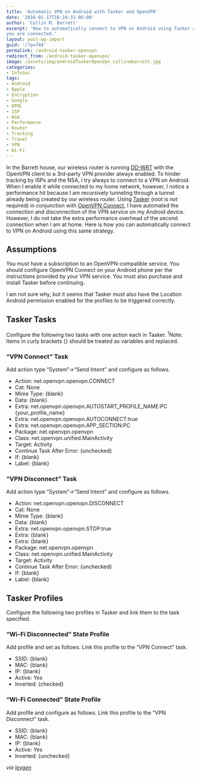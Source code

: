 ```yaml
---
title: 'Automatic VPN on Android with Tasker and OpenVPN'
date: '2016-01-17T16:24:31-06:00'
author: 'Collin M. Barrett'
excerpt: 'How to automatically connect to VPN on Android using Tasker and OpenVPN Connect based on the network to which
you are connected.'
layout: post-wp-import
guid: '/?p=744'
permalink: /android-tasker-openvpn
redirect_from: /android-tasker-openvpn/
image: /assets/img/androidTaskerOpenVpn_collinmbarrett.jpg
categories:
- InfoSec
tags:
- Android
- Apple
- Encryption
- Google
- HTML
- ISP
- NSA
- Performance
- Router
- Tracking
- Travel
- VPN
- Wi-Fi
---
```


In the Barrett house, our wireless router is running [DD-WRT](https://dd-wrt.com/ "DD-WRT") with the OpenVPN client to a
3rd-party VPN provider always enabled. To hinder tracking by ISPs and the NSA, I try always to connect to a VPN on
Android. When I enable it while connected to my home network, however, I notice a performance hit because I am
recursively tunneling through a tunnel already being created by our wireless router. Using
[Tasker](https://play.google.com/store/apps/details?id=net.dinglisch.android.taskerm&hl=en "Tasker") (root is *not*
required) in conjunction with [OpenVPN Connect](https://play.google.com/store/apps/details?id=net.openvpn.openvpn&hl=en
"OpenVPN Connect"), I have automated the connection and disconnection of the VPN service on my Android device. However,
I do not take the extra performance overhead of the second connection when I am at home. Here is how you can
automatically connect to VPN on Android using this same strategy.

## Assumptions

You must have a subscription to an OpenVPN-compatible service. You should configure OpenVPN Connect on your Android
phone per the instructions provided by your VPN service. You must also purchase and install Tasker before continuing.

I am not sure why, but it seems that Tasker must also have the Location Android permission enabled for the profiles to
be triggered correctly.

## Tasker Tasks

Configure the following two tasks with one action each in Tasker. <sup>1</sup>Note: Items in curly brackets {} should be
treated as variables and replaced.

### “VPN Connect” Task

Add action type “System”-&gt;“Send Intent” and configure as follows.

- Action: net.openvpn.openvpn.CONNECT
- Cat: None
- Mime Type: {blank}
- Data: {blank}
- Extra: net.openvpn.openvpn.AUTOSTART\_PROFILE\_NAME:PC {your\_profile\_name}
- Extra: net.openvpn.openvpn.AUTOCONNECT:true
- Extra: net.openvpn.openvpn.APP\_SECTION:PC
- Package: net.openvpn.openvpn
- Class: net.openvpn.unified.MainActivity
- Target: Activity
- Continue Task After Error: {unchecked}
- If: {blank}
- Label: {blank}

### “VPN Disconnect” Task

Add action type “System”-&gt;“Send Intent” and configure as follows.

- Action: net.openvpn.openvpn.DISCONNECT
- Cat: None
- Mime Type: {blank}
- Data: {blank}
- Extra: net.openvpn.openvpn.STOP:true
- Extra: {blank}
- Extra: {blank}
- Package: net.openvpn.openvpn
- Class: net.openvpn.unified.MainActivity
- Target: Activity
- Continue Task After Error: {unchecked}
- If: {blank}
- Label: {blank}

## Tasker Profiles

Configure the following two profiles in Tasker and link them to the task specified.

### “Wi-Fi Disconnected” State Profile

Add profile and set as follows. Link this profile to the “VPN Connect” task.

- SSID: {blank}
- MAC: {blank}
- IP: {blank}
- Active: Yes
- Inverted: {checked}

### “Wi-Fi Connected” State Profile

Add profile and configure as follows. Link this profile to the “VPN Disconnect” task.

- SSID: {blank}
- MAC: {blank}
- IP: {blank}
- Active: Yes
- Inverted: {unchecked}

*via [levgen](/android-tasker-openvpn/#comment-220)*